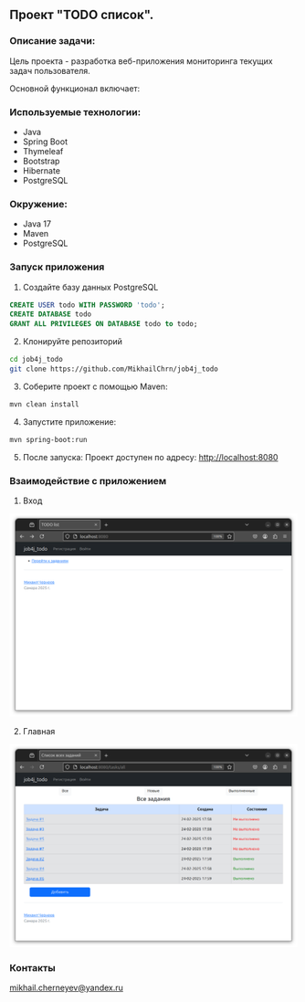 ## Проект "TODO список".

### Описание задачи:
Цель проекта - разработка веб-приложения мониторинга текущих задач пользователя.

Основной функционал включает:


### Используемые технологии:
+ Java
+ Spring Boot
+ Thymeleaf
+ Bootstrap
+ Hibernate
+ PostgreSQL

### Окружение:
+ Java 17
+ Maven
+ PostgreSQL

### Запуск приложения

1. Создайте базу данных PostgreSQL
``` sql
CREATE USER todo WITH PASSWORD 'todo';
CREATE DATABASE todo
GRANT ALL PRIVILEGES ON DATABASE todo to todo;
```

2. Клонируйте репозиторий
``` bash
cd job4j_todo
git clone https://github.com/MikhailChrn/job4j_todo
```

3. Соберите проект с помощью Maven:
``` bash
mvn clean install 
```

4. Запустите приложение:
``` bash
mvn spring-boot:run
```
5. После запуска:
Проект доступен по адресу: [http://localhost:8080](http://localhost:8080)

### Взаимодействие с приложением

1. Вход

![Вход](screenshots/01_enter.png)

2. Главная

![Главная](screenshots/02_main.png)



### Контакты

mikhail.cherneyev@yandex.ru
